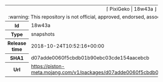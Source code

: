 <html><table>
<tr><td colspan="2" align="center"><img width="0" height="0"><br/>⌈ PixiGeko | 18w43a ⌋<br/><img width="0" height="0"></td></tr>
<tr><td colspan="2" align="center"><img width="0" height="0"><br/>
:warning: This repository is not official, approved, endorsed, associated or connected with Mojang :warning:
<br/><img width="0" height="0"></td></tr>
<tr><th>Id</th><td>18w43a</td></tr>
<tr><th>Type</th><td>snapshots</td></tr>
<tr><th>Release time</th><td>2018-10-24T10:52:16+00:00</td></tr>
<tr><th>SHA1</th><td>d07adde0060f5cbdb01b90ebc03cde154aacebcb</td></tr>
<tr><th>Url</th><td><a href="https://piston-meta.mojang.com/v1/packages/d07adde0060f5cbdb01b90ebc03cde154aacebcb/18w43a.json">https://piston-meta.mojang.com/v1/packages/d07adde0060f5cbdb01b90ebc03cde154aacebcb/18w43a.json</a></td></tr>
